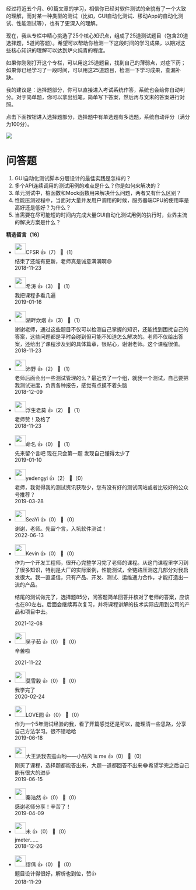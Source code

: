 经过将近五个月、60篇文章的学习，相信你已经对软件测试的全貌有了一个大致的理解，而对某一种类型的测试（比如，GUI自动化测试、移动App的自动化测试、性能测试等），也有了更深入的理解。

现在，我从专栏中精心挑选了25个核心知识点，组成了25道测试题目（包含20道选择题，5道问答题）。希望可以帮助你检测一下这段时间的学习成果，以期对这些核心知识的理解可以达到炉火纯青的程度。

如果你刚刚打开这个专栏，可以用这25道题目，找到自己的薄弱点，对症下药；如果你已经学习了一段时间，可以用这25道题目，检测一下学习成果，查漏补缺。

我的建议是：选择题部分，你可以直接进入考试系统作答，系统也会给你自动判分。对于简单题，你可以拿出纸笔，简单写下答案，然后再与文末的答案进行对照。

点击下面按钮进入选择题部分，选择题中有单选题有多选题，系统自动评分（满分为100分）。

[![](https://static001.geekbang.org/resource/image/28/a4/28d1be62669b4f3cc01c36466bf811a4.png?wh=1142%2A201)](https://time.geekbang.org/quiz/intro?act_id=77&exam_id=109)

# 问答题

1. GUI自动化测试脚本分层设计的最佳实践是怎样的？
2. 多个API连续调用的测试用例的难点是什么？你是如何来解决的？
3. 单元测试中，桩函数和Mock函数用来解决什么问题，两者又有什么区别？
4. 性能压测过程中，当面对大量并发用户调用的时候，服务器端CPU的使用率是高好还是低好？为什么？
5. 当需要在尽可能短的时间内完成大量GUI自动化测试用例的执行时，业界主流的解决方案是什么？
<div><strong>精选留言（16）</strong></div><ul>
<li><img src="http://thirdwx.qlogo.cn/mmopen/vi_32/Q0j4TwGTfTKp61G6ljUDzL5Z93HjiaBJ0aMP1z2fiaoMFVFdkf3rYic2ULX75uYu3iapnFsohHDyo9jdFXibQI4bibMA/132" width="30px"><span>CFSR</span> 👍（7） 💬（1）<div>结束了还能有更新，老师真是诚意满满啊😄</div>2018-11-23</li><br/><li><img src="https://static001.geekbang.org/account/avatar/00/11/c2/b2/d20fe97a.jpg" width="30px"><span>希涛</span> 👍（3） 💬（1）<div>我把课程多看几遍</div>2019-01-16</li><br/><li><img src="https://static001.geekbang.org/account/avatar/00/11/d3/0b/e4f017a9.jpg" width="30px"><span>湖畔炊烟</span> 👍（3） 💬（1）<div>谢谢老师，通过这些题目不仅可以检测自己掌握的知识，还能找到困扰自己的答案，这些问题都是平时会碰到但可能不知道怎么解决的。老师不仅给出答案，还给出了课程涉及到的具体篇章，很贴心，谢谢老师。这个课程很值。</div>2018-11-23</li><br/><li><img src="https://static001.geekbang.org/account/avatar/00/11/b0/30/1343b0c3.jpg" width="30px"><span>沛野</span> 👍（2） 💬（1）<div>老师后面会出一些测试管理的么？最近去了一个组，就我一个测试，自己要把我测试进度，负责各种报告，感觉有点摸不着头脑</div>2018-12-09</li><br/><li><img src="https://static001.geekbang.org/account/avatar/00/10/42/c0/980a1cd4.jpg" width="30px"><span>浮生老莫</span> 👍（2） 💬（1）<div>老师赞！及格了</div>2018-11-23</li><br/><li><img src="https://static001.geekbang.org/account/avatar/00/14/df/68/8e57e042.jpg" width="30px"><span>命名</span> 👍（0） 💬（1）<div>先来留个言吧 现在只会第一题  发现自己懂得太少了</div>2019-01-10</li><br/><li><img src="http://thirdwx.qlogo.cn/mmopen/vi_32/vJNffxxib1ZibdpSLtHjXiadUBmEFiazGsvWZacGNAHiaLuiaym7470IHq5954hXib55b8exuKVSIExwic0RXVyibkwgTGA/132" width="30px"><span>yedengyi</span> 👍（2） 💬（0）<div>老师，我觉得我的测试资讯获取少，您有没有好的测试网站或者比较好的公众号推荐？</div>2019-03-28</li><br/><li><img src="https://static001.geekbang.org/account/avatar/00/2e/23/8f/2f6dc2a0.jpg" width="30px"><span>SeaYi</span> 👍（0） 💬（0）<div>谢谢，老师。先留个言，入坑软件测试！</div>2022-06-13</li><br/><li><img src="https://static001.geekbang.org/account/avatar/00/2a/29/ab/59a6e437.jpg" width="30px"><span>Kevin</span> 👍（0） 💬（0）<div>作为一个开发工程师，很开心完整学习完了老师的课程。从这门课程里学习到了很多知识，特别是大厂的实际案例，性能测试，全链路压测这几部分对我启发很大。我一直坚信，只有产品、开发、测试、运维通力合作，才能打造出一流的产品。

结尾的测试做完了，选择题85分，问答题简单回答并核对了老师的答案，应该也在80左右。后面会继续再次复习，并将课程讲解的技术实际应用到公司的产品和项目中去。</div>2021-12-08</li><br/><li><img src="https://static001.geekbang.org/account/avatar/00/26/f9/f3/3e24f88e.jpg" width="30px"><span>吴子茹</span> 👍（0） 💬（0）<div>辛苦啦
</div>2021-11-22</li><br/><li><img src="https://static001.geekbang.org/account/avatar/00/1c/86/b2/9f21a897.jpg" width="30px"><span>莫雪毅</span> 👍（0） 💬（0）<div>我学完了</div>2020-02-24</li><br/><li><img src="https://static001.geekbang.org/account/avatar/00/11/88/0d/1672749e.jpg" width="30px"><span>LOVE园</span> 👍（0） 💬（0）<div>作为一个5年测试经验的我，看了开篇感觉还是可以，能理清一些思路，分享自己方法学习。很不错哈哈</div>2019-06-18</li><br/><li><img src="https://static001.geekbang.org/account/avatar/00/18/1e/ab/add2b463.jpg" width="30px"><span>大王派我去巡山哟——小钻风 is me</span> 👍（0） 💬（0）<div>刚买了课程，选择题都能答出来，大题一道都回答不出来😂希望学完之后自己能有很大的进步</div>2019-06-15</li><br/><li><img src="https://static001.geekbang.org/account/avatar/00/10/96/7d/50fc447e.jpg" width="30px"><span>秦浩然</span> 👍（0） 💬（0）<div>感谢老师分享！辛苦了！</div>2019-04-09</li><br/><li><img src="https://static001.geekbang.org/account/avatar/00/12/09/17/aae50af7.jpg" width="30px"><span>未</span> 👍（0） 💬（0）<div>jmeter……</div>2018-12-26</li><br/><li><img src="https://static001.geekbang.org/account/avatar/00/10/91/2d/e0570e59.jpg" width="30px"><span>缪倩</span> 👍（0） 💬（0）<div>题目设计得很好，解析也到位，赞👍</div>2018-11-29</li><br/>
</ul>